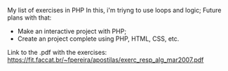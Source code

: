 My list of exercises in PHP
In this, i'm triyng to use loops and logic;
Future plans with that:
- Make an interactive project with PHP;
- Create an project complete using PHP, HTML, CSS, etc.

Link to the .pdf with the exercises:
https://fit.faccat.br/~fpereira/apostilas/exerc_resp_alg_mar2007.pdf